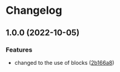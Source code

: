 # Changelog

## 1.0.0 (2022-10-05)


### Features

* changed to the use of blocks ([2b166a8](https://github.com/ShoGinn/ginn.space/commit/2b166a8190cdf84fc7c4f7e8316af50806baeabf))
